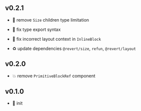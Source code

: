 ## v0.2.1

* 🐞 remove `Size` children type limitation

* 🐞 fix type export syntax

* 🐞 fix incorrect layout context in `InlineBlock`

* ♻️ update dependencies `@revert/size`, `refun`, `@revert/layout`

## v0.2.0

* 💥 remove `PrimitiveBlockRef` component

## v0.1.0

* 🐣 init
